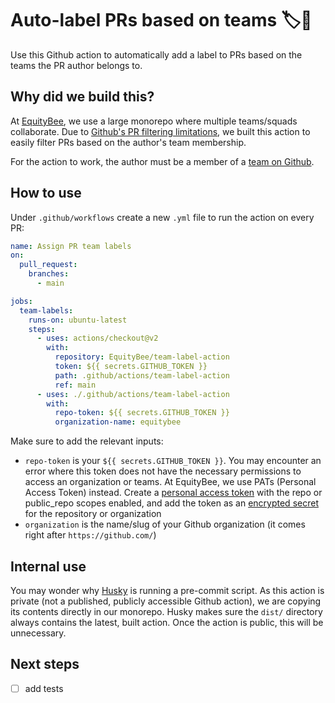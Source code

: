 # Auto-label PRs based on teams 🏷👥

Use this Github action to automatically add a label to PRs based on the teams the PR author belongs to.

## Why did we build this?

At [EquityBee](https://equitybee.com/), we use a large monorepo where multiple teams/squads collaborate. Due to [Github's PR filtering limitations](https://docs.github.com/en/issues/tracking-your-work-with-issues/filtering-and-searching-issues-and-pull-requests), we built this action to easily filter PRs based on the author's team membership.

For the action to work, the author must be a member of a [team on Github](https://docs.github.com/en/organizations/organizing-members-into-teams/about-teams).

## How to use

Under `.github/workflows` create a new `.yml` file to run the action on every PR:

```yaml
name: Assign PR team labels
on:
  pull_request:
    branches:
      - main

jobs:
  team-labels:
    runs-on: ubuntu-latest
    steps:
      - uses: actions/checkout@v2
        with:
          repository: EquityBee/team-label-action
          token: ${{ secrets.GITHUB_TOKEN }}
          path: .github/actions/team-label-action
          ref: main
      - uses: ./.github/actions/team-label-action
        with:
          repo-token: ${{ secrets.GITHUB_TOKEN }}
          organization-name: equitybee
```

Make sure to add the relevant inputs:

- `repo-token` is your `${{ secrets.GITHUB_TOKEN }}`. You may encounter an error where this token does not have the necessary permissions to access an organization or teams. At EquityBee, we use PATs (Personal Access Token) instead. Create a [personal access token](https://docs.github.com/en/github/authenticating-to-github/keeping-your-account-and-data-secure/creating-a-personal-access-token) with the repo or public_repo scopes enabled, and add the token as an [encrypted secret](https://docs.github.com/en/actions/reference/encrypted-secrets#creating-encrypted-secrets-for-a-repository) for the repository or organization
- `organization` is the name/slug of your Github organization (it comes right after `https://github.com/`)

## Internal use

You may wonder why [Husky](https://typicode.github.io/husky/#/) is running a pre-commit script. As this action is private (not a published, publicly accessible Github action), we are copying its contents directly in our monorepo. Husky makes sure the `dist/` directory always contains the latest, built action. Once the action is public, this will be unnecessary.

## Next steps

- [ ] add tests
